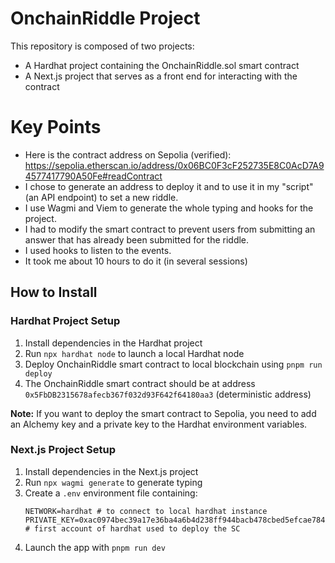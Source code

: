 # OnchainRiddle Project

This repository is composed of two projects:

- A Hardhat project containing the OnchainRiddle.sol smart contract
- A Next.js project that serves as a front end for interacting with the contract

# Key Points

* Here is the contract address on Sepolia (verified): https://sepolia.etherscan.io/address/0x06BC0F3cF252735E8C0AcD7A94577417790A50Fe#readContract
* I chose to generate an address to deploy it and to use it in my "script" (an API endpoint) to set a new riddle.
* I use Wagmi and Viem to generate the whole typing and hooks for the project.
* I had to modify the smart contract to prevent users from submitting an answer that has already been submitted for the riddle.
* I used hooks to listen to the events.
* It took me about 10 hours to do it (in several sessions)

## How to Install

### Hardhat Project Setup

1. Install dependencies in the Hardhat project
2. Run `npx hardhat node` to launch a local Hardhat node
3. Deploy OnchainRiddle smart contract to local blockchain using `pnpm run deploy`
4. The OnchainRiddle smart contract should be at address `0x5FbDB2315678afecb367f032d93F642f64180aa3` (deterministic address)

**Note:** If you want to deploy the smart contract to Sepolia, you need to add an Alchemy key and a private key to the Hardhat environment variables.

### Next.js Project Setup

1. Install dependencies in the Next.js project
2. Run `npx wagmi generate` to generate typing
3. Create a `.env` environment file containing:
   ```
   NETWORK=hardhat # to connect to local hardhat instance
   PRIVATE_KEY=0xac0974bec39a17e36ba4a6b4d238ff944bacb478cbed5efcae784d7bf4f2ff80 # first account of hardhat used to deploy the SC
   ```
4. Launch the app with `pnpm run dev`